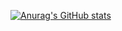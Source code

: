 [![Anurag's GitHub stats](https://github-readme-stats.vercel.app/api?username=PSjoon)](https://github.com/PSjoon/github-readme-stats)